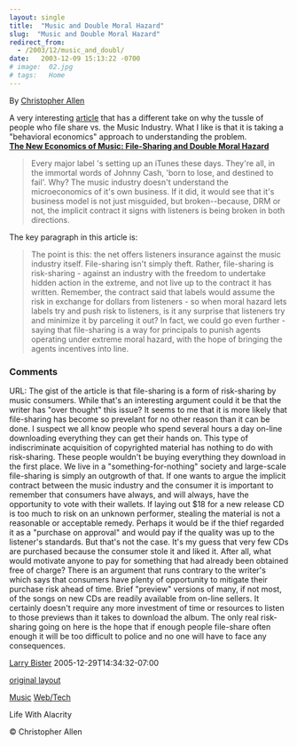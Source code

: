 ```yaml
---
layout: single
title:  "Music and Double Moral Hazard"
slug:  "Music and Double Moral Hazard"
redirect_from:
  - /2003/12/music_and_doubl/
date:   2003-12-09 15:13:22 -0700
# image:  02.jpg
# tags:   Home
---
```



By [Christopher Allen](/about)

A very interesting [article](http://www.bubblegeneration.com/level2.cfm?resource=musicrisk1) that has a different take on why the tussle of people who file share vs. the Music Industry. What I like is that it is taking a "behavioral economics" approach to understanding the problem.  
**[The New Economics of Music: File-Sharing and Double Moral Hazard](http://www.bubblegeneration.com/level2.cfm?resource=musicrisk1)**  

> Every major label 's setting up an iTunes these days. They're all, in the immortal words of Johnny Cash, 'born to lose, and destined to fail'. Why? The music industry doesn't understand the microeconomics of it's own business. If it did, it would see that it's business model is not just misguided, but broken--because, DRM or not, the implicit contract it signs with listeners is being broken in both directions.

  
The key paragraph in this article is:

> The point is this: the net offers listeners insurance against the music industry itself. File-sharing isn't simply theft. Rather, file-sharing is risk-sharing - against an industry with the freedom to undertake hidden action in the extreme, and not live up to the contract it has written. Remember, the contract said that labels would assume the risk in exchange for dollars from listeners - so when moral hazard lets labels try and push risk to listeners, is it any surprise that listeners try and minimize it by parceling it out? In fact, we could go even further - saying that file-sharing is a way for principals to punish agents operating under extreme moral hazard, with the hope of bringing the agents incentives into line.

### Comments

URL: The gist of the article is that file-sharing is a form of risk-sharing by music consumers. While that's an interesting argument could it be that the writer has "over thought" this issue? It seems to me that it is more likely that file-sharing has become so prevelant for no other reason than it can be done. I suspect we all know people who spend several hours a day on-line downloading everything they can get their hands on. This type of indiscriminate acquisition of copyrighted material has nothing to do with risk-sharing. These people wouldn't be buying everything they download in the first place. We live in a "something-for-nothing" society and large-scale file-sharing is simply an outgrowth of that. If one wants to argue the implicit contract between the music industry and the consumer it is important to remember that consumers have always, and will always, have the opportunity to vote with their wallets. If laying out $18 for a new release CD is too much to risk on an unknown performer, stealing the material is not a reasonable or acceptable remedy. Perhaps it would be if the thief regarded it as a "purchase on approval" and would pay if the quality was up to the listener's standards. But that's not the case. It's my guess that very few CDs are purchased because the consumer stole it and liked it. After all, what would motivate anyone to pay for something that had already been obtained free of charge? There is an argument that runs contrary to the writer's which says that consumers have plenty of opportunity to mitigate their purchase risk ahead of time. Brief "preview" versions of many, if not most, of the songs on new CDs are readily available from on-line sellers. It certainly doesn't require any more investment of time or resources to listen to those previews than it takes to download the album. The only real risk-sharing going on here is the hope that if enough people file-share often enough it will be too difficult to police and no one will have to face any consequences.

[Larry Bister](#) 2005-12-29T14:34:32-07:00

[original layout](/previous/2003/12/music_and_doubl.html)

[Music](/tags/music/) [Web/Tech](/tags/web/tech/)

Life With Alacrity

© Christopher Allen